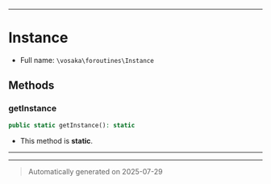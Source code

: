 ***

# Instance





* Full name: `\vosaka\foroutines\Instance`




## Methods


### getInstance



```php
public static getInstance(): static
```



* This method is **static**.








***

***
> Automatically generated on 2025-07-29

